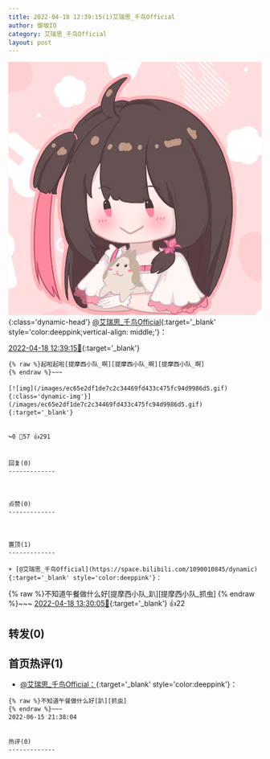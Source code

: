```yaml
---
title: 2022-04-18 12:39:15(1)艾瑞思_千鸟Official
author: 御坂IO
category: 艾瑞思_千鸟Official
layout: post
---
```


![img](/images/7e08840c56f251de28bdf766b647bd5fe9a5d50a.jpg){:class='dynamic-head'}
[@艾瑞思_千鸟Official](https://space.bilibili.com/1090010845/dynamic){:target='_blank' style='color:deeppink;vertical-align: middle;'}：

[2022-04-18 12:39:15🔗](https://t.bilibili.com/650336882972950546){:target='_blank'}

~~~
{% raw %}起啦起啦[提摩西小队_啊][提摩西小队_啊][提摩西小队_啊]
{% endraw %}~~~

[![img](/images/ec65e2df1de7c2c34469fd433c475fc94d9986d5.gif){:class='dynamic-img'}](/images/ec65e2df1de7c2c34469fd433c475fc94d9986d5.gif){:target='_blank'}


↪️0 💬57 👍291


回复(0)
-------------



点赞(0)
-------------



置顶(1)
-------------

+ [@艾瑞思_千鸟Official](https://space.bilibili.com/1090010845/dynamic){:target='_blank' style='color:deeppink'}：
~~~
{% raw %}不知道午餐做什么好[提摩西小队_趴][提摩西小队_抓虫]
{% endraw %}~~~
[2022-04-18 13:30:05🔗](https://t.bilibili.com/650336882972950546#reply109704679568){:target='_blank'} 👍22


转发(0)
-------------



首页热评(1)
-------------

+ [@艾瑞思_千鸟Official：](https://space.bilibili.com/1090010845/dynamic){:target='_blank' style='color:deeppink'}：
~~~
{% raw %}不知道午餐做什么好[趴][抓虫]
{% endraw %}~~~
2022-06-15 21:38:04


热评(0)
-------------



